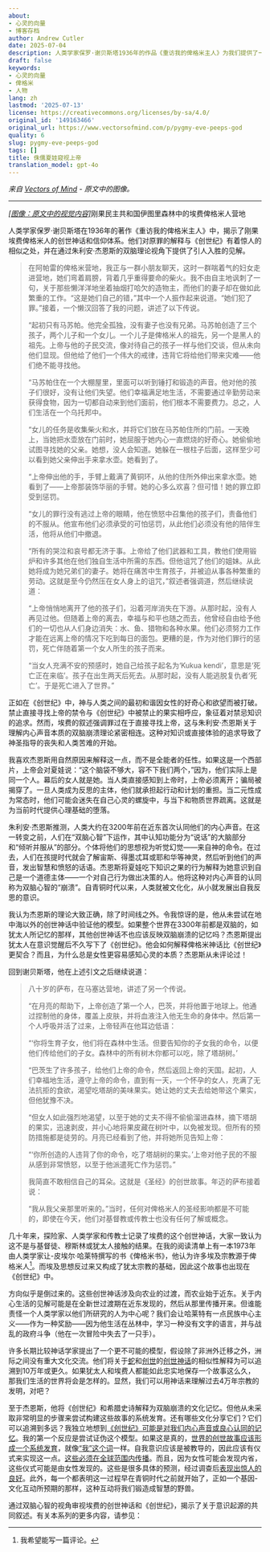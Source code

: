 ```yaml
---
about:
- 心灵的向量
- 博客存档
author: Andrew Cutler
date: 2025-07-04
description: 人类学家保罗·谢贝斯塔1936年的作品《重访我的俾格米主人》为我们提供了一个了解刚果埃费俾格米人创世神话和信仰体系的窗口。他们对原罪的解释...
draft: false
keywords:
- 心灵的向量
- 俾格米
- 人物
lang: zh
lastmod: '2025-07-13'
license: https://creativecommons.org/licenses/by-sa/4.0/
original_id: '149163466'
original_url: https://www.vectorsofmind.com/p/pygmy-eve-peeps-god
quality: 6
slug: pygmy-eve-peeps-god
tags: []
title: 侏儒夏娃窥视上帝
translation_model: gpt-4o
---
```


*来自 [Vectors of Mind](https://www.vectorsofmind.com/p/pygmy-eve-peeps-god) - 原文中的图像。*

---

[*[图像：原文中的视觉内容]*](https://substackcdn.com/image/fetch/$s_!yuMH!,f_auto,q_auto:good,fl_progressive:steep/https%3A%2F%2Fsubstack-post-media.s3.amazonaws.com%2Fpublic%2Fimages%2F1a98c767-7ba1-4f2f-93fd-03f87a72f7e8_1600x1069.jpeg)刚果民主共和国伊图里森林中的埃费俾格米人营地

人类学家保罗·谢贝斯塔在1936年的著作《重访我的俾格米主人》中，揭示了刚果埃费俾格米人的创世神话和信仰体系。他们对原罪的解释与《创世纪》有着惊人的相似之处，并在通过朱利安·杰恩斯的双脑理论视角下提供了引人入胜的见解。

> 在阿帕雷的俾格米营地，我正与一群小朋友聊天，这时一群喘着气的妇女走进营地，她们弯着肩膀，背着几乎重得要命的柴火。我不由自主地讽刺了一句，关于那些懒洋洋地坐着抽烟打哈欠的造物主，而他们的妻子却在做如此繁重的工作。“这是她们自己的错，”其中一个人振作起来说道。“她们犯了罪。”接着，一个懒汉回答了我的问题，讲述了以下传说。
> 
> “起初只有马苏帕。他完全孤独，没有妻子也没有兄弟。马苏帕创造了三个孩子，两个儿子和一个女儿。一个儿子是俾格米人的祖先，另一个是黑人的祖先。上帝与他的子民交流，像对待自己的孩子一样与他们交谈，但从未向他们显现。但他给了他们一个伟大的戒律，违背它将给他们带来灾难——他们绝不能寻找他。
> 
> “马苏帕住在一个大棚屋里，里面可以听到锤打和锻造的声音。他对他的孩子们很好，没有让他们失望。他们幸福满足地生活，不需要通过辛勤劳动来获得食物，因为一切都自动来到他们面前，他们根本不需要费力。总之，人们生活在一个乌托邦中。
> 
> “女儿的任务是收集柴火和水，并将它们放在马苏帕住所的门前。一天晚上，当她把水壶放在门前时，她屈服于她内心一直燃烧的好奇心。她偷偷地试图寻找她的父亲。她想，没人会知道。她躲在一根柱子后面，这样至少可以看到她父亲伸出手来拿水壶。她看到了。
> 
> “上帝伸出他的手，手臂上戴满了黄铜环，从他的住所外伸出来拿水壶。她看到了——上帝那装饰华丽的手臂。她的心多么欢喜？但可惜！她的罪立即受到惩罚。
> 
> “女儿的罪行没有逃过上帝的眼睛，他在愤怒中召集他的孩子们，责备他们的不服从。他宣布他们必须承受的可怕惩罚，从此他们必须没有他的陪伴生活，他将从他们中撤退。
> 
> “所有的哭泣和哀号都无济于事。上帝给了他们武器和工具，教他们使用锻炉和许多其他在他们独自生活中所需的东西。但他诅咒了他们的姐妹。从此她将成为她兄弟们的妻子。她将在痛苦中生育孩子，并被迫从事各种繁重的劳动。这就是至今仍然压在女人身上的诅咒，”叙述者强调道，然后继续说道：
> 
> “上帝悄悄地离开了他的孩子们，沿着河岸消失在下游。从那时起，没有人再见过他。但随着上帝的离去，幸福与和平也随之而去，他曾经自由给予他们的一切也从人们身边消失：水、鱼、猎物和各种水果。他们必须努力工作才能在远离上帝的情况下吃到每日的面包。更糟的是，作为对他们罪行的惩罚，死亡伴随着第一个女人所生的孩子而来。
> 
> “当女人充满不安的预感时，她自己给孩子起名为‘Kukua kendi’，意思是‘死亡正在来临’。孩子在出生两天后死去。从那时起，没有人能逃脱复仇者‘死亡’。于是死亡进入了世界。”

正如在《创世纪》中，神与人类之间的最初和谐因女性的好奇心和欲望而被打破。禁止直接寻找上帝的禁令与《创世纪》中被禁止的果实相呼应，象征着对禁忌知识的追求。然而，埃费的叙述强调罪过在于直接寻找上帝，这与朱利安·杰恩斯关于理解内心声音本质的双脑崩溃理论紧密相连。这种对知识或直接体验的追求导致了神圣指导的丧失和人类苦难的开始。

我喜欢杰恩斯用自然原因来解释这一点，而不是全能者的任性。如果这是一个西部片，上帝会对夏娃说：“这个脑袋不够大，容不下我们两个，”因为，他们实际上是同一个人。幕后的女人就是她。当人类直接感知到上帝时，上帝必须离开；骗局被揭穿了。一旦人类成为反思的主体，他们就承担起行动和计划的重担。当二元性成为常态时，他们可能会迷失在自己心灵的螺旋中，与当下和物质世界疏离。这就是为当前时代提供心理基础的堕落。

朱利安·杰恩斯推测，人类大约在3200年前在近东首次认同他们的内心声音。在这一转变之前，人们在“双脑心智”下运作，其中认知功能分为“说话”的大脑部分和“倾听并服从”的部分。个体将他们的思想视为听觉幻觉——来自神的命令。在过去，人们在孩提时代就会了解宙斯、得墨忒耳或耶和华等神灵，然后听到他们的声音，发出智慧和愤怒的话语。杰恩斯将夏娃吃下知识之果的行为解释为她意识到自己是一个道德主体——一个对自己行为做出决策的人。他将这种对内心声音的认同称为双脑心智的“崩溃”。自青铜时代以来，人类就被文化化，从小就发展出自我反思的意识。

我认为杰恩斯的理论大致正确，除了时间线之外。令我惊讶的是，他从未尝试在地中海以外的创世神话中验证他的模型。如果整个世界在3300年前都是双脑的，如犹太人所记忆的那样，其他创世神话不也应该反映双脑崩溃的记忆吗？杰恩斯提出犹太人在意识觉醒后不久写下了《创世纪》。他会如何解释俾格米神话比《创世纪》更契合？而且，为什么总是女性更容易感知心灵的本质？杰恩斯从未评论过！

回到谢贝斯塔，他在上述引文之后继续说道：

> 八十岁的萨布，在马塞达营地，讲述了另一个传说。
> 
> “在月亮的帮助下，上帝创造了第一个人，巴茨，并将他置于地球上。他通过捏制他的身体，覆盖上皮肤，并将血液注入他无生命的身体中。然后第一个人呼吸并活了过来，上帝轻声在他耳边低语：
> 
> “‘你将生育子女，他们将在森林中生活。但要告知你的子女我的命令，以便他们传给他们的子女。森林中的所有树木你都可以吃，除了塔胡树。’
> 
> “巴茨生了许多孩子，给他们上帝的命令，然后返回上帝的天国。起初，人们幸福地生活，遵守上帝的命令，直到有一天，一个怀孕的女人，充满了无法抗拒的食欲，渴望吃塔胡的美味果实。她让她的丈夫去给她带这个果实，但他犹豫不决。
> 
> “但女人如此强烈地渴望，以至于她的丈夫不得不偷偷溜进森林，摘下塔胡的果实，迅速剥皮，并小心地将果皮藏在树叶中，以免被发现。但所有的预防措施都是徒劳的。月亮已经看到了他，并将她所见告知上帝：
> 
> “‘你所创造的人违背了你的命令，吃了塔胡树的果实。’上帝对他子民的不服从感到非常愤怒，以至于他派遣死亡作为惩罚。”
> 
> 我简直不敢相信自己的耳朵。这就是《圣经》的创世故事。年迈的萨布接着说：
> 
> “我从我父亲那里听来的。”当时，任何对俾格米人的圣经影响都是不可能的，即使在今天，他们对基督教或传教士也没有任何了解或概念。

几十年来，探险家、人类学家和传教士记录了埃费的这个创世神话，大家一致认为这不是与基督徒、穆斯林或犹太人接触的结果。在我的阅读清单上有一本1973年由人类学家让-皮埃尔·哈莱特撰写的书《俾格米书》，他认为许多埃及宗教源于俾格米人[^1]。而埃及思想反过来又构成了犹太宗教的基础，因此这个故事也出现在《创世纪》中。

方向似乎是倒过来的。这些创世神话涉及向农业的过渡，而农业始于近东。关于内心生活的见解可能是在全新世过渡期在近东发现的，然后从那里传播开来。但谁能责怪一个人类学家以他们所研究的人为中心呢？我们会让哈莱特有一点民族中心主义——作为一种奖励——因为他生活在丛林中，学习一种没有文字的语言，并与战乱的政府斗争（他在一次冒险中失去了一只手）。

许多长期比较神话学家提出了一个更不可能的模型，假设除了非洲外迁移之外，洲际之间没有重大文化交流。他们将关于[蛇](https://www.vectorsofmind.com/p/contra-dhuy-on-snake-myths)和[创世](https://www.vectorsofmind.com/p/why-did-male-initiation-rituals-diffuse?open=false#%C2%A7not-a-story-the-jedi-would-tell-you)的[创世神话](https://www.vectorsofmind.com/p/archeologists-vs-the-bible?open=false#%C2%A7the-schooling-effect)的相似性解释为可以追溯到10万年或更久。如果犹太人和埃费人都能如此忠实地保存一个故事这么久，那我们生活的世界将会是怎样的。显然，我们可以用神话来理解过去4万年宗教的发明，对吧？

至于杰恩斯，他将《创世纪》和希腊史诗解释为双脑崩溃的文化记忆。但他从未采取非常明显的步骤来尝试构建这些故事的系统发育。还有哪些文化分享它们？它们可以追溯到多远？我独立地想到[《创世纪》可能是对我们内心声音或良心认同的记忆](https://www.vectorsofmind.com/p/consequences-of-conscience)。我的第一个反应是尝试证伪这个模型。如果这是真的，[世界的创世故事应该形成一个系统发育](https://www.vectorsofmind.com/i/136623669/how-old-are-creation-myths)，就像[“我”这个词](https://www.vectorsofmind.com/p/the-unreasonable-effectiveness-of)一样。自我意识应该是被教导的，因此应该有仪式来实现这一点。[这些必须在全球范围内传播](https://www.vectorsofmind.com/p/why-did-male-initiation-rituals-diffuse)。而且，因为女性可能会发现内省，这些仪式可能是由女性发现的。这些是很多具体的预测，经过调查后[表现出惊人的良好](https://www.vectorsofmind.com/p/the-bullroarer-much-more-than-you)。此外，每一个都表明这一过程早在青铜时代之前就开始了，正如一个基因-文化互动所预期的那样，这种互动将我们锻造成智慧的野兽。

通过双脑心智的视角审视埃费的创世神话和《创世纪》，揭示了关于意识起源的共同叙述。有关本系列的更多内容，请参见：

[^1]: 我希望能写一篇评论。